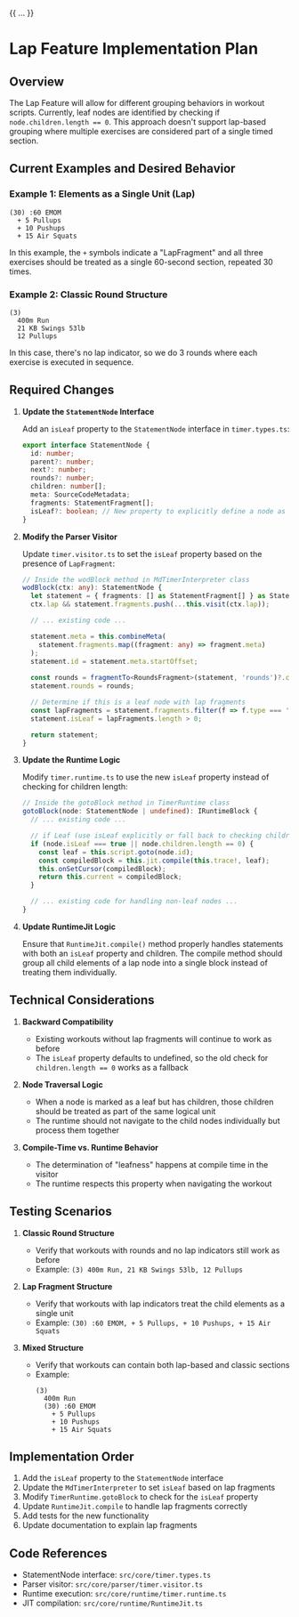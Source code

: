 {{ ... }}
# Lap Feature Implementation Plan

## Overview

The Lap Feature will allow for different grouping behaviors in workout scripts. Currently, leaf nodes are identified by checking if `node.children.length == 0`. This approach doesn't support lap-based grouping where multiple exercises are considered part of a single timed section.

## Current Examples and Desired Behavior

### Example 1: Elements as a Single Unit (Lap)
```
(30) :60 EMOM
  + 5 Pullups
  + 10 Pushups
  + 15 Air Squats
```

In this example, the `+` symbols indicate a "LapFragment" and all three exercises should be treated as a single 60-second section, repeated 30 times.

### Example 2: Classic Round Structure
```
(3)
  400m Run
  21 KB Swings 53lb
  12 Pullups
```

In this case, there's no lap indicator, so we do 3 rounds where each exercise is executed in sequence.

## Required Changes

1. **Update the `StatementNode` Interface**
   
   Add an `isLeaf` property to the `StatementNode` interface in `timer.types.ts`:

   ```typescript
   export interface StatementNode {
     id: number;
     parent?: number;
     next?: number;
     rounds?: number;
     children: number[];
     meta: SourceCodeMetadata;
     fragments: StatementFragment[];
     isLeaf?: boolean; // New property to explicitly define a node as a leaf
   }
   ```

2. **Modify the Parser Visitor**

   Update `timer.visitor.ts` to set the `isLeaf` property based on the presence of `LapFragment`:

   ```typescript
   // Inside the wodBlock method in MdTimerInterpreter class
   wodBlock(ctx: any): StatementNode {
     let statement = { fragments: [] as StatementFragment[] } as StatementNode;
     ctx.lap && statement.fragments.push(...this.visit(ctx.lap));

     // ... existing code ...

     statement.meta = this.combineMeta(
       statement.fragments.map((fragment: any) => fragment.meta)
     );
     statement.id = statement.meta.startOffset;
    
     const rounds = fragmentTo<RoundsFragment>(statement, 'rounds')?.count ?? 0;
     statement.rounds = rounds;

     // Determine if this is a leaf node with lap fragments
     const lapFragments = statement.fragments.filter(f => f.type === 'lap');
     statement.isLeaf = lapFragments.length > 0;

     return statement;
   }
   ```

3. **Update the Runtime Logic**

   Modify `timer.runtime.ts` to use the new `isLeaf` property instead of checking for children length:

   ```typescript
   // Inside the gotoBlock method in TimerRuntime class
   gotoBlock(node: StatementNode | undefined): IRuntimeBlock {
     // ... existing code ...

     // if Leaf (use isLeaf explicitly or fall back to checking children)
     if (node.isLeaf === true || node.children.length == 0) {
       const leaf = this.script.goto(node.id);
       const compiledBlock = this.jit.compile(this.trace!, leaf);            
       this.onSetCursor(compiledBlock);
       return this.current = compiledBlock;
     }

     // ... existing code for handling non-leaf nodes ...
   }
   ```

4. **Update RuntimeJit Logic**

   Ensure that `RuntimeJit.compile()` method properly handles statements with both an `isLeaf` property and children. The compile method should group all child elements of a lap node into a single block instead of treating them individually.

## Technical Considerations

1. **Backward Compatibility**
   - Existing workouts without lap fragments will continue to work as before
   - The `isLeaf` property defaults to undefined, so the old check for `children.length == 0` works as a fallback

2. **Node Traversal Logic**
   - When a node is marked as a leaf but has children, those children should be treated as part of the same logical unit
   - The runtime should not navigate to the child nodes individually but process them together

3. **Compile-Time vs. Runtime Behavior**
   - The determination of "leafness" happens at compile time in the visitor
   - The runtime respects this property when navigating the workout

## Testing Scenarios

1. **Classic Round Structure**
   - Verify that workouts with rounds and no lap indicators still work as before
   - Example: `(3) 400m Run, 21 KB Swings 53lb, 12 Pullups`

2. **Lap Fragment Structure**
   - Verify that workouts with lap indicators treat the child elements as a single unit
   - Example: `(30) :60 EMOM, + 5 Pullups, + 10 Pushups, + 15 Air Squats`

3. **Mixed Structure**
   - Verify that workouts can contain both lap-based and classic sections
   - Example: 
     ```
     (3)
       400m Run
       (30) :60 EMOM
         + 5 Pullups
         + 10 Pushups
         + 15 Air Squats
     ```

## Implementation Order

1. Add the `isLeaf` property to the `StatementNode` interface
2. Update the `MdTimerInterpreter` to set `isLeaf` based on lap fragments
3. Modify `TimerRuntime.gotoBlock` to check for the `isLeaf` property
4. Update `RuntimeJit.compile` to handle lap fragments correctly
5. Add tests for the new functionality
6. Update documentation to explain lap fragments

## Code References

- StatementNode interface: `src/core/timer.types.ts`
- Parser visitor: `src/core/parser/timer.visitor.ts`
- Runtime execution: `src/core/runtime/timer.runtime.ts`
- JIT compilation: `src/core/runtime/RuntimeJit.ts`
